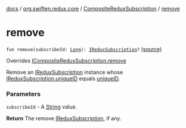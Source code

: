 [docs](../../index.md) / [org.swiften.redux.core](../index.md) / [CompositeReduxSubscription](index.md) / [remove](./remove.md)

# remove

`fun remove(subscribeId: `[`Long`](https://kotlinlang.org/api/latest/jvm/stdlib/kotlin/-long/index.html)`): `[`IReduxSubscription`](../-i-redux-subscription/index.md)`?` [(source)](https://github.com/protoman92/KotlinRedux/tree/master/common/common-core/src/main/kotlin/org/swiften/redux/core/Subscription.kt#L121)

Overrides [ICompositeReduxSubscription.remove](../-i-composite-redux-subscription/remove.md)

Remove an [IReduxSubscription](../-i-redux-subscription/index.md) instance whose [IReduxSubscription.uniqueID](../-i-unique-i-d-provider/unique-i-d.md) equals [uniqueID](#).

### Parameters

`subscribeId` - A [String](https://kotlinlang.org/api/latest/jvm/stdlib/kotlin/-string/index.html) value.

**Return**
The remove [IReduxSubscription](../-i-redux-subscription/index.md), if any.

